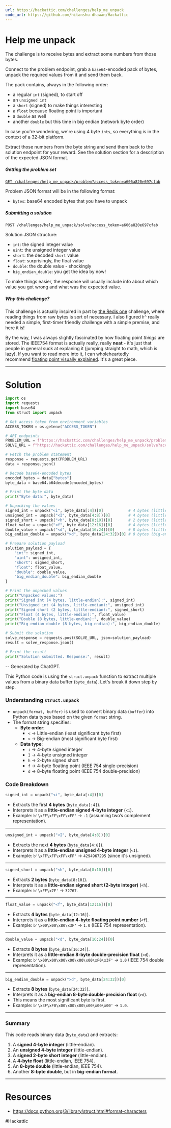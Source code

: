 ```yaml
---
url: https://hackattic.com/challenges/help_me_unpack
code_url: https://github.com/hitanshu-dhawan/Hackattic
---
```


# Help me unpack

The challenge is to receive bytes and extract some numbers from those bytes.

Connect to the problem endpoint, grab a `base64`-encoded pack of bytes, unpack the required values from it and send them back.

The pack contains, always in the following order:

- a regular `int` (signed), to start off
- an `unsigned int`
- a `short` (signed) to make things interesting
- a `float` because floating point is important
- a `double` as well
- another `double` but this time in big endian (network byte order)

In case you're wondering, we're using 4 byte `ints`, so everything is in the context of a 32-bit platform.

Extract those numbers from the byte string and send them back to the solution endpoint for your reward. See the solution section for a description of the expected JSON format.

##### Getting the problem set

[`GET /challenges/help_me_unpack/problem?access_token=a606a820e697cfab`](https://hackattic.com/challenges/help_me_unpack/problem?access_token=a606a820e697cfab)

Problem JSON format will be in the following format:

- `bytes`: base64 encoded bytes that you have to unpack

##### Submitting a solution

`POST /challenges/help_me_unpack/solve?access_token=a606a820e697cfab`

Solution JSON structure:

- `int`: the signed integer value
- `uint`: the unsigned integer value
- `short`: the decoded `short` value
- `float`: surprisingly, the float value
- `double`: the double value - shockingly
- `big_endian_double`: you get the idea by now!

To make things easier, the response will usually include info about which value you got wrong and what was the expected value.

##### Why this challenge?

This challenge is actually inspired in part by [the Redis one](https://hackattic.com/challenges/the_redis_one) challenge, where reading things from raw bytes is sort of necessary. I also figured `h^` really needed a simple, first-timer friendly challenge with a simple premise, and here it is!

By the way, I was always slightly fascinated by how floating point _things_ are stored. The IEEE754 format is actually really, really **neat** - it's just that people in general suck at explaning it (jumping straight to math, which is lazy). If you want to read more into it, I can wholeheartedly recommend [floating point visually explained](http://fabiensanglard.net/floating_point_visually_explained/). It's a great piece.

---
# Solution

```python
import os
import requests
import base64
from struct import unpack

# Get access token from environment variables
ACCESS_TOKEN = os.getenv("ACCESS_TOKEN")

# API endpoints
PROBLEM_URL = f"https://hackattic.com/challenges/help_me_unpack/problem?access_token={ACCESS_TOKEN}"
SOLVE_URL = f"https://hackattic.com/challenges/help_me_unpack/solve?access_token={ACCESS_TOKEN}" + "&playground=1"

# Fetch the problem statement
response = requests.get(PROBLEM_URL)
data = response.json()

# Decode base64-encoded bytes
encoded_bytes = data["bytes"]
byte_data = base64.b64decode(encoded_bytes)

# Print the byte data
print("Byte data:", byte_data)

# Unpacking the values
signed_int = unpack("<i", byte_data[:4])[0]           # 4 bytes (little-endian, signed int)
unsigned_int = unpack("<I", byte_data[4:8])[0]        # 4 bytes (little-endian, unsigned int)
signed_short = unpack("<h", byte_data[8:10])[0]       # 2 bytes (little-endian, signed short)
float_value = unpack("<f", byte_data[12:16])[0]       # 4 bytes (little-endian, float)
double_value = unpack("<d", byte_data[16:24])[0]      # 8 bytes (little-endian, double)
big_endian_double = unpack(">d", byte_data[24:32])[0] # 8 bytes (big-endian, double)

# Prepare solution payload
solution_payload = {
    "int": signed_int,
    "uint": unsigned_int,
    "short": signed_short,
    "float": float_value,
    "double": double_value,
    "big_endian_double": big_endian_double
}

# Print the unpacked values
print("Unpacked values:")
print("Signed int (4 bytes, little-endian):", signed_int)
print("Unsigned int (4 bytes, little-endian):", unsigned_int)
print("Signed short (2 bytes, little-endian):", signed_short)
print("Float (4 bytes, little-endian):", float_value)
print("Double (8 bytes, little-endian):", double_value)
print("Big-endian double (8 bytes, big-endian):", big_endian_double)

# Submit the solution
solve_response = requests.post(SOLVE_URL, json=solution_payload)
result = solve_response.json()

# Print the result
print("Solution submitted. Response:", result)
```

-- Generated by ChatGPT.

This Python code is using the `struct.unpack` function to extract multiple values from a binary data buffer (`byte_data`). Let's break it down step by step.

### **Understanding `struct.unpack`**

- `unpack(format, buffer)` is used to convert binary data (`buffer`) into Python data types based on the given `format` string.
- The format string specifies:
    - **Byte order**:
        - `<` → Little-endian (least significant byte first)
        - `>` → Big-endian (most significant byte first)
    - **Data type**:
        - `i` → 4-byte signed integer
        - `I` → 4-byte unsigned integer
        - `h` → 2-byte signed short
        - `f` → 4-byte floating point (IEEE 754 single-precision)
        - `d` → 8-byte floating point (IEEE 754 double-precision)

### **Code Breakdown**

```python
signed_int = unpack("<i", byte_data[:4])[0]
```

- Extracts the first **4 bytes** (`byte_data[:4]`).
- Interprets it as a **little-endian signed 4-byte integer** (`<i`).
- Example: `b'\xFF\xFF\xFF\xFF'` → `-1` (assuming two’s complement representation).

---

```python
unsigned_int = unpack("<I", byte_data[4:8])[0]
```

- Extracts the next **4 bytes** (`byte_data[4:8]`).
- Interprets it as a **little-endian unsigned 4-byte integer** (`<I`).
- Example: `b'\xFF\xFF\xFF\xFF'` → `4294967295` (since it's unsigned).

---

```python
signed_short = unpack("<h", byte_data[8:10])[0]
```

- Extracts **2 bytes** (`byte_data[8:10]`).
- Interprets it as a **little-endian signed short (2-byte integer)** (`<h`).
- Example: `b'\xFF\x7F'` → `32767`.

---

```python
float_value = unpack("<f", byte_data[12:16])[0]
```

- Extracts **4 bytes** (`byte_data[12:16]`).
- Interprets it as a **little-endian 4-byte floating point number** (`<f`).
- Example: `b'\x00\x00\x80\x3F'` → `1.0` (IEEE 754 representation).

---

```python
double_value = unpack("<d", byte_data[16:24])[0]
```

- Extracts **8 bytes** (`byte_data[16:24]`).
- Interprets it as a **little-endian 8-byte double-precision float** (`<d`).
- Example: `b'\x00\x00\x00\x00\x00\x00\xF0\x3F'` → `1.0` (IEEE 754 double representation).

---

```python
big_endian_double = unpack(">d", byte_data[24:32])[0]
```

- Extracts **8 bytes** (`byte_data[24:32]`).
- Interprets it as a **big-endian 8-byte double-precision float** (`>d`).
- This means the most significant byte is first.
- Example: `b'\x3F\xF0\x00\x00\x00\x00\x00\x00'` → `1.0`.

---

### **Summary**

This code reads binary data (`byte_data`) and extracts:

1. A **signed 4-byte integer** (little-endian).
2. An **unsigned 4-byte integer** (little-endian).
3. A **signed 2-byte short integer** (little-endian).
4. A **4-byte float** (little-endian, IEEE 754).
5. An **8-byte double** (little-endian, IEEE 754).
6. Another **8-byte double**, but in **big-endian format**.

---
# Resources

- https://docs.python.org/3/library/struct.html#format-characters


#Hackattic
